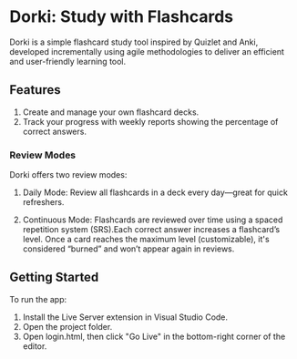 # Dorki: Study with Flashcards
Dorki is a simple flashcard study tool inspired by Quizlet and Anki, developed incrementally using agile methodologies to deliver an efficient and user-friendly learning tool.

## Features
1. Create and manage your own flashcard decks.
2. Track your progress with weekly reports showing the percentage of correct answers.

### Review Modes
Dorki offers two review modes:

1. Daily Mode:
Review all flashcards in a deck every day—great for quick refreshers.

2. Continuous Mode:
Flashcards are reviewed over time using a spaced repetition system (SRS).Each correct answer increases a flashcard’s level. Once a card reaches the maximum level (customizable), it's considered “burned” and won’t appear again in reviews.

## Getting Started
To run the app:

1. Install the Live Server extension in Visual Studio Code.
2. Open the project folder.
3. Open login.html, then click "Go Live" in the bottom-right corner of the editor.
